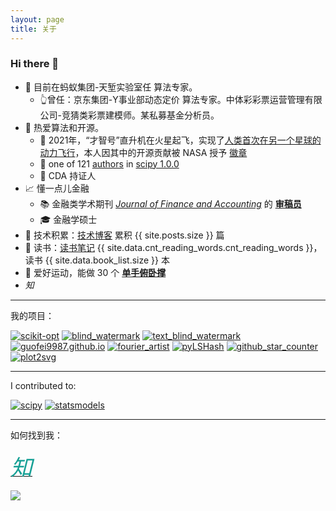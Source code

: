 ```yaml
---
layout: page
title: 关于
---
```






### Hi there 👋


- 👯 目前在蚂蚁集团-天堑实验室任 算法专家。
    - 👆曾任：京东集团-Y事业部动态定价 算法专家。中体彩彩票运营管理有限公司-竞猜类彩票建模师。某私募基金分析员。
- 🧮 热爱算法和开源。
    - 🚀 2021年，“才智号”直升机在火星起飞，实现了[人类首次在另一个星球的动力飞行](https://github.com/readme/featured/nasa-ingenuity-helicopter)，本人因其中的开源贡献被 NASA 授予 [徽章](https://github.com/guofei9987?achievement=mars-2020-contributor&tab=achievements)
    - 🤔 one of 121 [authors](https://github.com/scipy/scipy/issues/7798) in [scipy 1.0.0](https://github.com/scipy/scipy/releases/tag/v1.0.0)
    - 📃 CDA 持证人
- 📈 懂一点儿金融
    - 📚 金融类学术期刊 *[Journal of Finance and Accounting](http://www.sciencepublishinggroup.com/journal/index?journalid=171)* 的 **[审稿员](https://www.guofei.site/pages/certification.html#Reviewer)**
    - 🎓 金融学硕士
- 🔭 技术积累：[技术博客](https://www.guofei.site/) 累积 {{ site.posts.size }} 篇
- 📖 读书：[读书笔记](https://www.guofei.site/reading/#/) {{ site.data.cnt_reading_words.cnt_reading_words }}，读书 {{ site.data.book_list.size }} 本
- 🏃 爱好运动，能做 30 个 <b><a href="https://www.bilibili.com/video/BV1L64y1t7Ef/" target="_blank">单手俯卧撑</a></b>
- <span class="fa-stack fa-lg"><i class="fa fa-circle fa-stack-2x"></i><i class="fa  fa-stack-1x fa-inverse">知</i></span> <a href="https://www.zhihu.com/people/guo-fei-16-12/answers/by_votes" target="_blank"><object data="https://www.guofei.site/guofei9987/zhihu.svg"></object></a>

<object data="https://www.guofei.site/pages/trophy.svg"></object>

<!-- 📫 -->


-------------------

我的项目：

[![scikit-opt](https://www.guofei.site/public/icon/scikit-opt.svg)](https://github.com/guofei9987/scikit-opt)
[![blind_watermark](https://www.guofei.site/public/icon/blind_watermark.svg)](https://github.com/guofei9987/blind_watermark)
[![text_blind_watermark](https://www.guofei.site/public/icon/text_blind_watermark.svg)](https://github.com/guofei9987/text_blind_watermark)
[![guofei9987.github.io](https://www.guofei.site/public/icon/guofei9987.github.io.svg)](https://github.com/guofei9987/guofei9987.github.io)
[![fourier_artist](https://www.guofei.site/public/icon/fourier_artist.svg)](https://github.com/guofei9987/fourier_artist)
[![pyLSHash](https://www.guofei.site/public/icon/pyLSHash.svg)](https://github.com/guofei9987/pyLSHash)
[![github_star_counter](https://www.guofei.site/public/icon/github_star_counter.svg)](https://github.com/guofei9987/github_star_counter)
[![plot2svg](https://www.guofei.site/public/icon/plot2svg.svg)](https://github.com/guofei9987/plot2svg)



-------------------

I contributed to:

[![scipy](https://github-readme-stats.vercel.app/api/pin/?username=scipy&repo=scipy&theme=radical)](https://github.com/scipy/scipy)
[![statsmodels](https://github-readme-stats.vercel.app/api/pin/?username=statsmodels&repo=statsmodels&theme=radical)](https://github.com/guofei9987/statsmodels)

---------------------



如何找到我：  

[<i class="fa fa-github fa-lg" style="color:#16a095;font-size:70px;"></i>](https://github.com/guofei9987/)


<a href="https://www.zhihu.com/people/guo-fei-16-12/answers/by_votes">
<span class="fa-stack fa-lg" style="color:#16a095;font-size:35px;">
<i class="fa fa-circle fa-stack-2x"></i>
<i class="fa  fa-stack-1x fa-inverse">知</i>
</span>
</a>


![](http://www.guofei.site/public/donate/qr_wechat.jpg)
